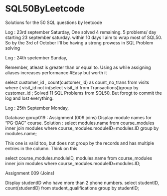 # SQL50ByLeetcode
Solutions for the 50 SQL questions by leetcode 

Log : 23rd september Saturday, One solved 4 remaining. 
5 problems/ day 
starting 23 september saturday. 
within 10 days I aim to wrap most of SQL50. 
So by the 3rd of October I'll be having a strong prowess in SQL Problem solving


Log : 24th spetember Sunday, 

Remember, atleast is greater than or equal to. 
Using as while assigning aliases increases performance 
#Easy but worth it 

select customer_id , count(customer_id) as count_no_trans from visits where ( visit_id not in(select visit_id from Transactions))group by customer_id ;
Solved 11 SQL Problems from SQL50. But forogt to commit the log and lost everything. 

Log : 25th September Monday, 

Database gorup019 : Assignment (009 joins)
Display module names for “PG-DAC” course.
Solution : select modules.name from course_modules inner join modules where course_modules.moduleID=modules.ID group by modules.name;

This one is valid too, but does not group by the records and has multiple entries in the column. Think on this 

select course_modules.moduleID, modules.name from course_modules inner join modules where course_modules.moduleID=modules.ID;

Assignment 009 (Joins)

Display studentID who have more than 2 phone numbers.
select studentID, count(studentID) from student_qualifications group by studentID;


